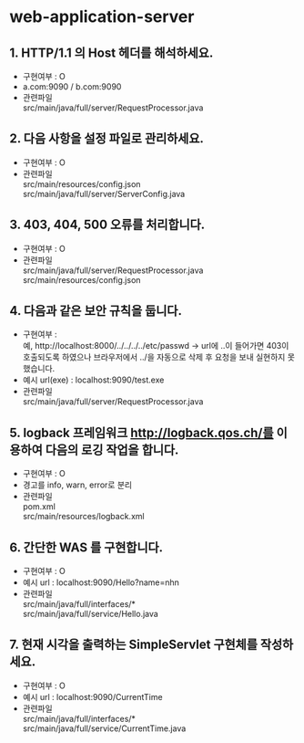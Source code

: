 # web-application-server
## 1. HTTP/1.1 의 Host 헤더를 해석하세요.
- 구현여부 : O
- a.com:9090 / b.com:9090
- 관련파일<br/>
  src/main/java/full/server/RequestProcessor.java

## 2. 다음 사항을 설정 파일로 관리하세요.
- 구현여부 : O
- 관련파일<br/>
  src/main/resources/config.json<br/>
  src/main/java/full/server/ServerConfig.java

## 3. 403, 404, 500 오류를 처리합니다.
- 구현여부 : O
- 관련파일<br/>
  src/main/java/full/server/RequestProcessor.java<br/>
  src/main/resources/config.json

## 4. 다음과 같은 보안 규칙을 둡니다.
- 구현여부 : <br/>
  예, http://localhost:8000/../../../../etc/passwd -> url에 ..이 들어가면 403이 호출되도록 하였으나 브라우저에서 ../을 자동으로 삭제 후 요청을 보내 실현하지 못했습니다.
- 예시 url(exe) : localhost:9090/test.exe
- 관련파일<br/>
  src/main/java/full/server/RequestProcessor.java

## 5. logback 프레임워크 http://logback.qos.ch/를 이용하여 다음의 로깅 작업을 합니다.
- 구현여부 : O
- 경고를 info, warn, error로 분리
- 관련파일<br/>
  pom.xml<br/>
  src/main/resources/logback.xml

## 6. 간단한 WAS 를 구현합니다.
- 구현여부 : O
- 예시 url : localhost:9090/Hello?name=nhn
- 관련파일<br/>
  src/main/java/full/interfaces/*<br/>
  src/main/java/full/service/Hello.java

## 7. 현재 시각을 출력하는 SimpleServlet 구현체를 작성하세요.
- 구현여부 : O
- 예시 url : localhost:9090/CurrentTime
- 관련파일<br/>
  src/main/java/full/interfaces/*<br/>
  src/main/java/full/service/CurrentTime.java
  
